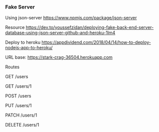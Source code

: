 ### Fake Server

Using json-server https://www.npmjs.com/package/json-server

Resource https://dev.to/youssefzidan/deploying-fake-back-end-server-database-using-json-server-github-and-heroku-1lm4

Deploy to heroku https://appdividend.com/2018/04/14/how-to-deploy-nodejs-app-to-heroku/


URL base: https://stark-crag-36504.herokuapp.com

Routes

GET /users

GET /users/1

POST /users

PUT /users/1

PATCH /users/1

DELETE /users/1
